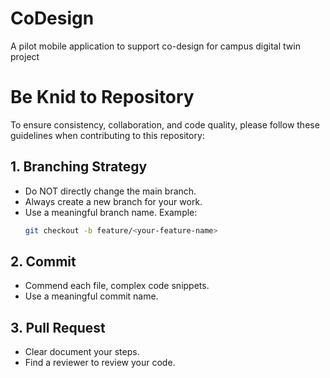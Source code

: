 # CoDesign
A pilot mobile application to support co-design for campus digital twin project

# Be Knid to Repository

To ensure consistency, collaboration, and code quality, please follow these guidelines when contributing to this repository:

## 1. Branching Strategy
- Do NOT directly change the main branch.  
- Always create a new branch for your work.
- Use a meaningful branch name.
  Example:  
  ```bash
  git checkout -b feature/<your-feature-name>
  ```

## 2. Commit
- Commend each file, complex code snippets.
- Use a meaningful commit name.

## 3. Pull Request
- Clear document your steps.
- Find a reviewer to review your code.



